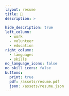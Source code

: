 ```yaml
---
layout: resume
title: 💸
description: >
  
hide_description: true
left_column:
  - work
  - volunteer
  - education
right_column:
  - languages
  - skills
no_language_icons: false
no_skill_icons: false
buttons:
  print: true
  pdf: /assets/resume.pdf
  json: /assets/resume.json
---
```

